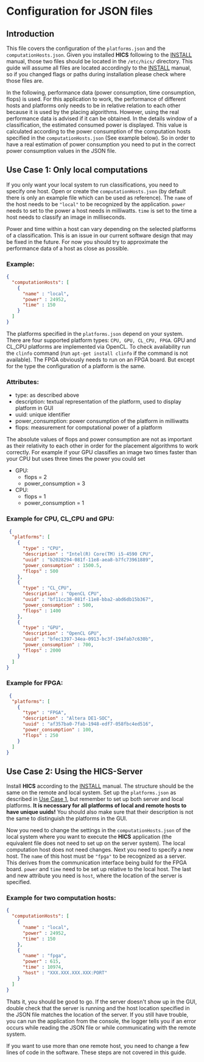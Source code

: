 # Configuration for JSON files

## Introduction
This file covers the configuration of the `platforms.json` and the `computationHosts.json`. Given you installed **HICS** following to the [INSTALL](INSTALL.md) manual, those two files should be located in the `/etc/hics/` directory. This guide will assume all files are located accordingly to the [INSTALL](INSTALL.md) manual, so if you changed flags or paths during installation please check where those files are.

In the following, performance data (power consumption, time consumption, flops) is used. For this application to work, the performance of different hosts and platforms only needs to be in relative relation to each other because it is used by the placing algorithms. However, using the real performance data is advised if it can be obtained. In the details window of a classification, the estimated consumed power is displayed. This value is calculated according to the power consumption of the computation hosts specified in the `computationHosts.json` (See example below). So in order to have a real estimation of power consumption you need to put in the correct power consumption values in the JSON file.

## Use Case 1: Only local computations
If you only want your local system to run classifications, you need to specify one host. Open or create the `computationHosts.json` (by default there is only an example file which can be used as reference). The `name` of the host needs to be `"local"` to be recognized by the application. `power` needs to set to the power a host needs in milliwatts. `time` is set to the time a host needs to classify an image in milliseconds. 

Power and time within a host can vary depending on the selected platforms of a classification. This is an issue in our current software design that may be fixed in the future. For now you should try to approximate the performance data of a host as close as possible.

### Example:
```json
{
  "computationHosts": [
    {
      "name" : "local",
      "power" : 24952,
      "time" : 150
    }
  ]
}
```

The platforms specified in the `platforms.json` depend on your system. There are four supported platform types: `CPU, GPU, CL_CPU, FPGA`. GPU and CL_CPU platforms are implemented via OpenCL. To check availability run the `clinfo` command (run `apt-get install clinfo` if the command is not available). The FPGA obviously needs to run on an FPGA board. But except for the type the configuration of a platform is the same. 

### Attributes:
 - type: 				as described above
 - description: 		textual representation of the platform, used to display platform in GUI
 - uuid: 				unique identifier
 - power_consumption: 	power consumption of the platform in milliwatts
 - flops:				measurement for computational power of a platform

The absolute values of flops and power consumption are not as important as their relativity to each other in order for the placement algorithms to work correctly. For example if your GPU classifies an image two times faster than your CPU but uses three times the power you could set 
 - GPU:
   - flops = 2
   - power_consumption = 3
 - CPU:  
   - flops = 1
   - power_consumption = 1

### Example for CPU, CL_CPU and GPU:
```json
 {
  "platforms": [
    {
      "type" : "CPU",
      "description" : "Intel(R) Core(TM) i5-4590 CPU",
      "uuid" : "b2028294-081f-11e8-aea8-b7fc73961889",
      "power_consumption" : 1500.5,
      "flops" : 500
    },
    {
      "type" : "CL_CPU",
      "description" : "OpenCL CPU",
      "uuid" : "bf11cc38-081f-11e8-bba2-abd6db15b367",
      "power_consumption" : 500,
      "flops" : 1400
    },
    {
      "type" : "GPU",
      "description" : "OpenCL GPU",
      "uuid" : "bfec1397-34ea-0913-bc3f-194fab7c630b",
      "power_consumption" : 700,
      "flops" : 2000
    }
  ]
}
```

### Example for FPGA:
```json
 {
  "platforms": [
    {
      "type" : "FPGA",
      "description" : "Altera DE1-SOC",
      "uuid" : "af357ba0-7fab-1948-edf7-058fbc4ed516",
      "power_consumption" : 100,
      "flops" : 250
    }
  ]
}
```

## Use Case 2: Using the HICS-Server

Install **HICS** according to the [INSTALL](INSTALL.md) manual. The structure should be the same on the remote and local system. Set up the `platforms.json` as described in [Use Case 1](#use-case-1-only-local-computations), but remember to set up both server and local platforms. **It is necessary for all platforms of local and remote hosts to have unique uuids!** You should also make sure that their description is not the same to distinguish the platforms in the GUI.

Now you need to change the settings in the `computationHosts.json` of the local system where you want to execute the **HICS** application (the equivalent file does not need to set up on the server system).
The local computation host does not need changes. Next you need to specify a new host. The `name` of this host must be `"fpga"` to be recognized as a server. This derives from the communication interface being build for the FPGA board. `power` and `time` need to be set up relative to the local host. The last and new attribute you need is `host`, where the location of the server is specified. 

### Example for two computation hosts:
```json
{
  "computationHosts": [
    {
      "name" : "local",
      "power" : 24952,
      "time" : 150
    },
    {
      "name" : "fpga",
      "power" : 615,
      "time" : 10974,
      "host" : "XXX.XXX.XXX.XXX:PORT"
    }
  ]
}
```

Thats it, you should be good to go. If the server doesn't show up in the GUI, double check that the server is running and the host location specified in the JSON file matches the location of the server. If you still have trouble, you can run the application from the console, the logger tells you if an error occurs while reading the JSON file or while communicating with the remote system.

If you want to use more than one remote host, you need to change a few lines of code in the software. These steps are not covered in this guide.
